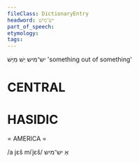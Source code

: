 ```yaml
---
fileClass: DictionaryEntry
headword: יש־מיש
part_of_speech: 
etymology: 
tags: 
---
```

יש־מיש
יֵשׁ מִיֵּשׁ
'something out of something'

CENTRAL
========

HASIDIC
=======
= AMERICA = 

/a jɛš miˈjɛš/ אַ יש־מיש